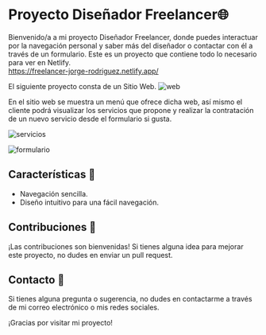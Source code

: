 # Proyecto Diseñador Freelancer🌐

Bienvenido/a a mi proyecto Diseñador Freelancer, donde puedes interactuar por la navegación personal y saber más del diseñador o contactar con él a través de un formulario. 
Este es un proyecto que contiene todo lo necesario para ver en Netlify.
<br>
https://freelancer-jorge-rodriguez.netlify.app/

El siguiente proyecto consta de un Sitio Web.
![web](https://github.com/user-attachments/assets/a97fc0c9-646b-4091-a181-19de10121265)

En el sitio web se muestra un menú que ofrece dicha web, así mismo el cliente podrá visualizar los servicios que propone y realizar la contratación de un nuevo servicio desde el formulario si gusta.

![servicios](https://github.com/user-attachments/assets/8fdd8035-f19d-497f-9757-20a75adf17b5)

![formulario](https://github.com/user-attachments/assets/94616dc4-e83b-40b0-af22-0541972e2eaa)

## Características 🚀

- Navegación sencilla.
- Diseño intuitivo para una fácil navegación.

## Contribuciones 🤝

¡Las contribuciones son bienvenidas! Si tienes alguna idea para mejorar este proyecto, no dudes en enviar un pull request.

## Contacto 📧

Si tienes alguna pregunta o sugerencia, no dudes en contactarme a través de mi correo electrónico o mis redes sociales.

¡Gracias por visitar mi proyecto!
